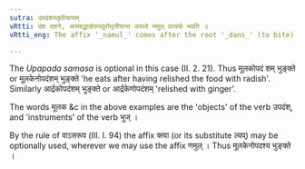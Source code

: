 ```yaml
---
sutra: उपदंशस्तृतीयायाम्
vRtti: दंश दशने, अस्माद्धातोरुपपूर्वात्तृतीयान्त उपपदे णमुल् प्रत्ययो भवति ॥
vRtti_eng: The affix '_namul_' comes after the root '_dans_' (to bite) preceded by the preposition '_upa_'; when a word ending with the third case-affix is in composition with it.

---
```

The _Upapada_ _samasa_ is optional in this case (II. 2. 21). Thus मूलकोपदं शम् भुङ्क्ते or मूलकेनोपदंशम् भुङ्क्ते 'he eats after having relished the food with radish'. Similarly आर्द्रकोपदंशम् भुङ्क्ते or आर्द्रकेणोपदंशम् 'relished with ginger'.

The words मूलक &c in the above examples are the 'objects' of the verb उपदंश्, and 'instruments' of the verb भुज् ।

By the rule of वाऽसरूप (III. I. 94) the affix क्त्वा (or its substitute ल्यप्) may be optionally used, wherever we may use the affix णमुल् । Thus मूलकेनोपदश्य भुङ्क्ते ।